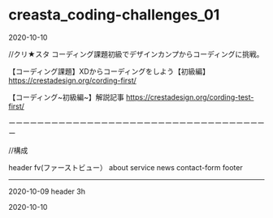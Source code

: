 # creasta_coding-challenges_01
2020-10-10

//クリ★スタ コーディング課題初級でデザインカンプからコーディングに挑戦。　

【コーディング課題】XDからコーディングをしよう【初級編】
https://crestadesign.org/cording-first/

【コーディング~初級編~】解説記事
https://crestadesign.org/cording-test-first/

ーーーーーーーーーーーーーーーーーーーーーーーーーーーーーーーーーーーーー

//構成

header
fv(ファーストビュー）
about
service
news
contact-form
footer

--------------------------------------------------------

2020-10-09
header 3h

2020-10-10
